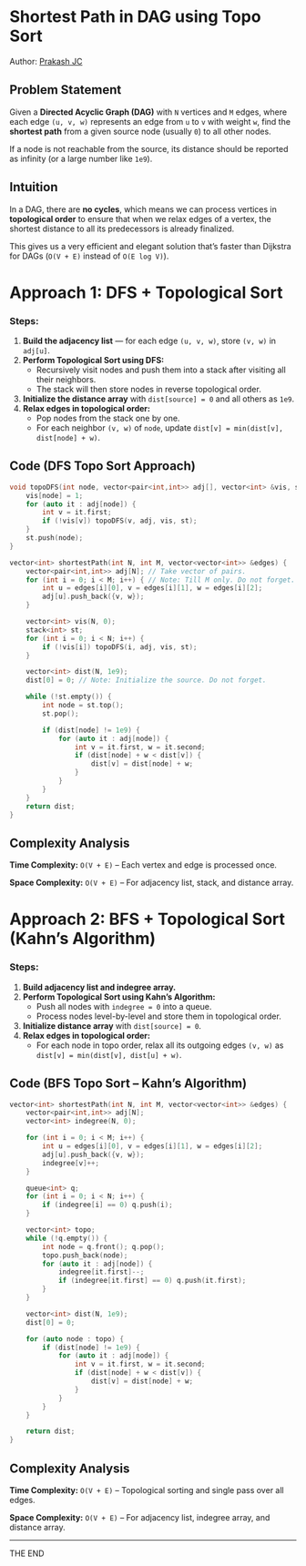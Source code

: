 # Shortest Path in DAG using Topo Sort

Author: [Prakash JC](https://prakash079513.github.io)

## Problem Statement

Given a **Directed Acyclic Graph (DAG)** with `N` vertices and `M` edges, where each edge `(u, v, w)` represents an edge from `u` to `v` with weight `w`, find the **shortest path** from a given source node (usually `0`) to all other nodes.

If a node is not reachable from the source, its distance should be reported as infinity (or a large number like `1e9`).

## Intuition

In a DAG, there are **no cycles**, which means we can process vertices in **topological order** to ensure that when we relax edges of a vertex, the shortest distance to all its predecessors is already finalized.

This gives us a very efficient and elegant solution that’s faster than Dijkstra for DAGs (`O(V + E)` instead of `O(E log V)`).

# **Approach 1: DFS + Topological Sort**

### Steps:

1. **Build the adjacency list** — for each edge `(u, v, w)`, store `(v, w)` in `adj[u]`.
2. **Perform Topological Sort using DFS:**
   - Recursively visit nodes and push them into a stack after visiting all their neighbors.
   - The stack will then store nodes in reverse topological order.
3. **Initialize the distance array** with `dist[source] = 0` and all others as `1e9`.
4. **Relax edges in topological order:**
   - Pop nodes from the stack one by one.
   - For each neighbor `(v, w)` of `node`, update `dist[v] = min(dist[v], dist[node] + w)`.

## Code (DFS Topo Sort Approach)

```cpp
void topoDFS(int node, vector<pair<int,int>> adj[], vector<int> &vis, stack<int> &st) {
    vis[node] = 1;
    for (auto it : adj[node]) {
        int v = it.first;
        if (!vis[v]) topoDFS(v, adj, vis, st);
    }
    st.push(node);
}

vector<int> shortestPath(int N, int M, vector<vector<int>> &edges) {
    vector<pair<int,int>> adj[N]; // Take vector of pairs.
    for (int i = 0; i < M; i++) { // Note: Till M only. Do not forget.
        int u = edges[i][0], v = edges[i][1], w = edges[i][2];
        adj[u].push_back({v, w});
    }

    vector<int> vis(N, 0);
    stack<int> st;
    for (int i = 0; i < N; i++) {
        if (!vis[i]) topoDFS(i, adj, vis, st);
    }

    vector<int> dist(N, 1e9);
    dist[0] = 0; // Note: Initialize the source. Do not forget.

    while (!st.empty()) {
        int node = st.top();
        st.pop();

        if (dist[node] != 1e9) {
            for (auto it : adj[node]) {
                int v = it.first, w = it.second;
                if (dist[node] + w < dist[v]) {
                    dist[v] = dist[node] + w;
                }
            }
        }
    }
    return dist;
}
```

## Complexity Analysis

**Time Complexity:** `O(V + E)` – Each vertex and edge is processed once.

**Space Complexity:** `O(V + E)` – For adjacency list, stack, and distance array.

# **Approach 2: BFS + Topological Sort (Kahn’s Algorithm)**

### Steps:

1. **Build adjacency list and indegree array.**
2. **Perform Topological Sort using Kahn’s Algorithm:**
   - Push all nodes with `indegree = 0` into a queue.
   - Process nodes level-by-level and store them in topological order.
3. **Initialize distance array** with `dist[source] = 0`.
4. **Relax edges in topological order:**
   - For each node in topo order, relax all its outgoing edges `(v, w)` as `dist[v] = min(dist[v], dist[u] + w)`.

## Code (BFS Topo Sort – Kahn’s Algorithm)

```cpp
vector<int> shortestPath(int N, int M, vector<vector<int>> &edges) {
    vector<pair<int,int>> adj[N];
    vector<int> indegree(N, 0);

    for (int i = 0; i < M; i++) {
        int u = edges[i][0], v = edges[i][1], w = edges[i][2];
        adj[u].push_back({v, w});
        indegree[v]++;
    }

    queue<int> q;
    for (int i = 0; i < N; i++) {
        if (indegree[i] == 0) q.push(i);
    }

    vector<int> topo;
    while (!q.empty()) {
        int node = q.front(); q.pop();
        topo.push_back(node);
        for (auto it : adj[node]) {
            indegree[it.first]--;
            if (indegree[it.first] == 0) q.push(it.first);
        }
    }

    vector<int> dist(N, 1e9);
    dist[0] = 0;

    for (auto node : topo) {
        if (dist[node] != 1e9) {
            for (auto it : adj[node]) {
                int v = it.first, w = it.second;
                if (dist[node] + w < dist[v]) {
                    dist[v] = dist[node] + w;
                }
            }
        }
    }

    return dist;
}
```

## Complexity Analysis

**Time Complexity:** `O(V + E)` – Topological sorting and single pass over all edges.

**Space Complexity:** `O(V + E)` – For adjacency list, indegree array, and distance array.

---

THE END

